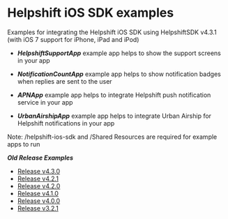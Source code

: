 Helpshift iOS SDK examples
=========================

Examples for integrating the Helpshift iOS SDK using HelpshiftSDK v4.3.1
(with iOS 7 support for iPhone, iPad and iPod)

* ***HelpshiftSupportApp*** example app helps to show the support screens in your app

* ***NotificationCountApp*** example app helps to show notification badges when replies are sent to the user

* ***APNApp*** example app helps to integrate Helpshift push notification service in your app

* ***UrbanAirshipApp*** example app helps to integrate Urban Airship for Helpshift notifications in your app

Note: /helpshift-ios-sdk and /Shared Resources are required for example apps to run

***Old Release Examples***
* [Release v4.3.0](https://github.com/sraj/helpshift-ios-sdk-examples/tree/release/4.3.0)
* [Release v4.2.1](https://github.com/sraj/helpshift-ios-sdk-examples/tree/release/4.2.1)
* [Release v4.2.0](https://github.com/sraj/helpshift-ios-sdk-examples/tree/release/4.2.0)
* [Release v4.1.0](https://github.com/sraj/helpshift-ios-sdk-examples/tree/release/4.1.0)
* [Release v4.0.0](https://github.com/sraj/helpshift-ios-sdk-examples/tree/release/4.0.0)
* [Release v3.2.1](https://github.com/sraj/helpshift-ios-sdk-examples/tree/release/3.2.1)
